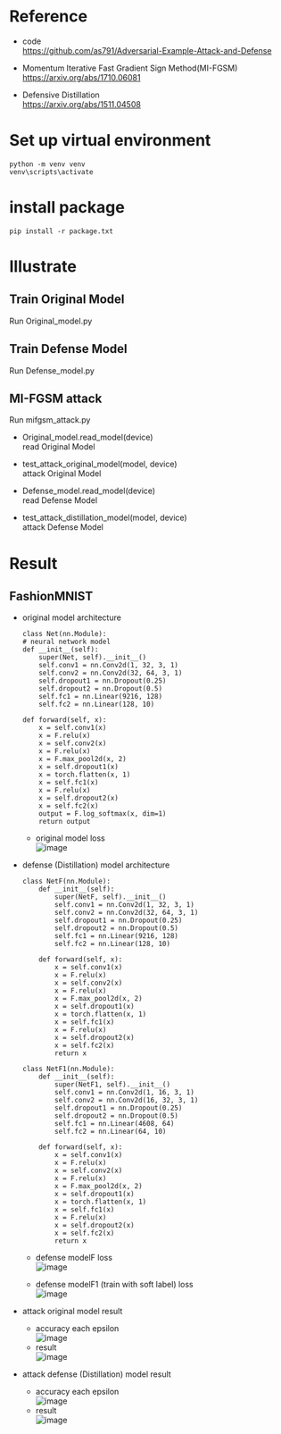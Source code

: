 # Reference
* code  
    https://github.com/as791/Adversarial-Example-Attack-and-Defense

* Momentum Iterative Fast Gradient Sign Method(MI-FGSM)  
    https://arxiv.org/abs/1710.06081

* Defensive Distillation  
    https://arxiv.org/abs/1511.04508


# Set up virtual environment
```
python -m venv venv
venv\scripts\activate
```

# install package
```
pip install -r package.txt
```

# Illustrate

## Train Original Model
Run Original_model.py

## Train Defense Model
Run Defense_model.py

## MI-FGSM attack
Run mifgsm_attack.py
* Original_model.read_model(device)  
    read Original Model

* test_attack_original_model(model, device)  
    attack Original Model

* Defense_model.read_model(device)  
    read Defense Model

* test_attack_distillation_model(model, device)  
    attack Defense Model


# Result
## FashionMNIST
* original model architecture
    ```
    class Net(nn.Module):
    # neural network model
    def __init__(self):
        super(Net, self).__init__()
        self.conv1 = nn.Conv2d(1, 32, 3, 1)
        self.conv2 = nn.Conv2d(32, 64, 3, 1)
        self.dropout1 = nn.Dropout(0.25)
        self.dropout2 = nn.Dropout(0.5)
        self.fc1 = nn.Linear(9216, 128)
        self.fc2 = nn.Linear(128, 10)

    def forward(self, x):
        x = self.conv1(x)
        x = F.relu(x)
        x = self.conv2(x)
        x = F.relu(x)
        x = F.max_pool2d(x, 2)
        x = self.dropout1(x)
        x = torch.flatten(x, 1)
        x = self.fc1(x)
        x = F.relu(x)
        x = self.dropout2(x)
        x = self.fc2(x)
        output = F.log_softmax(x, dim=1)
        return output
    ```
    * original model loss  
        ![image](img/fashion_mnist/original_model_loss.png)


* defense (Distillation) model architecture
    ```
    class NetF(nn.Module):
        def __init__(self):
            super(NetF, self).__init__()
            self.conv1 = nn.Conv2d(1, 32, 3, 1)
            self.conv2 = nn.Conv2d(32, 64, 3, 1)
            self.dropout1 = nn.Dropout(0.25)
            self.dropout2 = nn.Dropout(0.5)
            self.fc1 = nn.Linear(9216, 128)
            self.fc2 = nn.Linear(128, 10)

        def forward(self, x):
            x = self.conv1(x)
            x = F.relu(x)
            x = self.conv2(x)
            x = F.relu(x)
            x = F.max_pool2d(x, 2)
            x = self.dropout1(x)
            x = torch.flatten(x, 1)
            x = self.fc1(x)
            x = F.relu(x)
            x = self.dropout2(x)
            x = self.fc2(x)
            return x

    class NetF1(nn.Module):
        def __init__(self):
            super(NetF1, self).__init__()
            self.conv1 = nn.Conv2d(1, 16, 3, 1)
            self.conv2 = nn.Conv2d(16, 32, 3, 1)
            self.dropout1 = nn.Dropout(0.25)
            self.dropout2 = nn.Dropout(0.5)
            self.fc1 = nn.Linear(4608, 64)
            self.fc2 = nn.Linear(64, 10)

        def forward(self, x):
            x = self.conv1(x)
            x = F.relu(x)
            x = self.conv2(x)
            x = F.relu(x)
            x = F.max_pool2d(x, 2)
            x = self.dropout1(x)
            x = torch.flatten(x, 1)
            x = self.fc1(x)
            x = F.relu(x)
            x = self.dropout2(x)
            x = self.fc2(x)
            return x
    ```
    * defense modelF loss  
        ![image](img/fashion_mnist/defense_modelF_Loss.png)

    * defense modelF1 (train with soft label) loss  
        ![image](img/fashion_mnist/defense_modelF1_Loss.png)

* attack original model result
    * accuracy each epsilon  
        ![image](img/fashion_mnist/MI-FGSM_attack_original_model_accuracy.png)
    * result  
        ![image](img/fashion_mnist/MI-FGSM_attack_original_model.png)

* attack defense (Distillation) model result
    * accuracy each epsilon  
        ![image](img/fashion_mnist/MI-FGSM_attack_defense_model_accuracy.png)
    * result  
        ![image](img/fashion_mnist/MI-FGSM_attack_adversarial_model.png)


